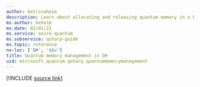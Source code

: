 ```yaml
---
author: bettinaheim
description: Learn about allocating and releasing quantum memory in a Q# program.
ms.author: beheim
ms.date: 02/01/21
ms.service: azure-quantum
ms.subservice: qsharp-guide
ms.topic: reference
no-loc: ['Q#', '$$v']
title: Quantum memory management in Q#
uid: microsoft.quantum.qsharp.quantummemorymanagement
---
```


<!---
# Quantum memory management in Q#
-->

[!INCLUDE [source link](~/includes/qsharp-language/Specifications/Language/2_Statements/QuantumMemoryManagement.md)]